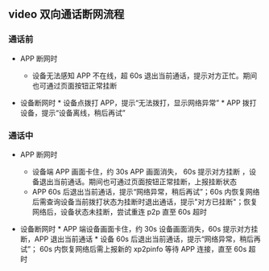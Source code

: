 ## video 双向通话断网流程

### 通话前
    
   *  APP 断网时
       *  设备无法感知 APP 不在线，超 60s 退出当前通话，提示对方正忙。期间也可通过页面按钮正常挂断

   *  设备断网时
    *  设备点拨打 APP，提示“无法拨打，显示网络异常” 
    *  APP 拨打设备，提示“设备离线，稍后再试”


### 通话中    

   *  APP 断网时
       *  设备端 APP 画面卡住，约 30s APP 画面消失， 60s 提示对方挂断 ，设备退出当前通话。期间也可通过页面按钮正常挂断，上报挂断状态
       *  APP 60s 后退出当前通话，提示“网络异常，稍后再试”；60s 内恢复网络后需查询设备当前拨打状态为挂断时退出通话，提示"对方已挂断"；恢复网络后，设备状态未挂断，尝试重连 p2p 直至 60s 超时
       
   *  设备断网时
    *  APP 端设备画面卡住，约 30s 设备画面消失，60s 提示对方挂断，APP 退出当前通话
    *  设备 60s 后退出当前通话，提示“网络异常，稍后再试”； 60s 内恢复网络后需上报新的 xp2pinfo 等待 APP 连接，直至 60s 超时
    

